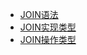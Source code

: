 * [JOIN语法](JOIN%E8%AF%AD%E6%B3%95)
* [JOIN实现类型](JOIN%E5%AE%9E%E7%8E%B0%E7%B1%BB%E5%9E%8B)
* [JOIN操作类型](JOIN%E6%93%8D%E4%BD%9C%E7%B1%BB%E5%9E%8B)
